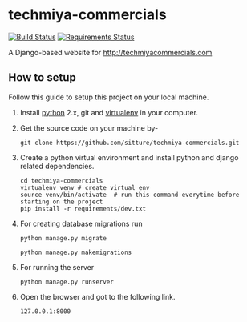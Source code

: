 # techmiya-commercials

[![Build Status](https://travis-ci.org/sitture/techmiya-commercials.svg?branch=master&style=flat-square)](https://travis-ci.org/sitture/techmiya-commercials) [![Requirements Status](https://requires.io/github/sitture/techmiya-commercials/requirements.svg?branch=master)](https://requires.io/github/sitture/techmiya-commercials/requirements/?branch=master)

A Django-based website for http://techmiyacommercials.com

## How to setup

Follow this guide to setup this project on your local machine.

1. Install [python] 2.x, git and [virtualenv] in your computer.

2. Get the source code on your machine by-

    `git clone https://github.com/sitture/techmiya-commercials.git`

3. Create a python virtual environment and install python and django related dependencies.

    ```shell
    cd techmiya-commercials
    virtualenv venv # create virtual env
    source venv/bin/activate  # run this command everytime before starting on the project
    pip install -r requirements/dev.txt
    ```
4. For creating database migrations run

    `python manage.py migrate`

    `python manage.py makemigrations`

5. For running the server

    `python manage.py runserver`

6. Open the browser and got to the following link.

    `127.0.0.1:8000`


[virtualenv]: https://virtualenv.pypa.io/
[python]: https://www.python.org/downloads/release/python-2713/
